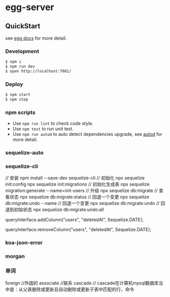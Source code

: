 <!--
 * @Author: your name
 * @Date: 2020-11-30 10:34:12
 * @LastEditTime: 2020-12-23 09:22:51
 * @LastEditors: Please set LastEditors
 * @Description: In User Settings Edit
 * @FilePath: \egg-server\README.md
-->
# egg-server



## QuickStart

<!-- add docs here for user -->

see [egg docs][egg] for more detail.

### Development

```bash
$ npm i
$ npm run dev
$ open http://localhost:7001/
```

### Deploy

```bash
$ npm start
$ npm stop
```

### npm scripts

- Use `npm run lint` to check code style.
- Use `npm test` to run unit test.
- Use `npm run autod` to auto detect dependencies upgrade, see [autod](https://www.npmjs.com/package/autod) for more detail.


[egg]: https://eggjs.org


### sequelize-auto

### sequelize-cli
// 安装
npm install --save-dev sequelize-cli
// 初始化
npx sequelize init:config
npx sequelize init:migrations
// 初始化生成表
npx sequelize migration:generate --name=init-users
// 升级
npx sequelize db:migrate
// 查看状态 
npx sequelize db:migrate:status
// 回退一个变更
npx sequelize db:migrate:undo --name
// 回退一个变更
npx sequelize db:migrate:undo
// 回退到初始状态 
npx sequelize db:migrate:undo:all

queryInterface.addColumn("users", "deletedAt", Sequelize.DATE);

queryInterface.removeColumn("users", "deletedAt", Sequelize.DATE);

### koa-json-error


### morgan


### 单词
foreign //外国的
associate //联系
cascade // cascade在计算机mysql数据库当中是：从父表删除或更新且自动删除或更新子表中匹配的行，命令